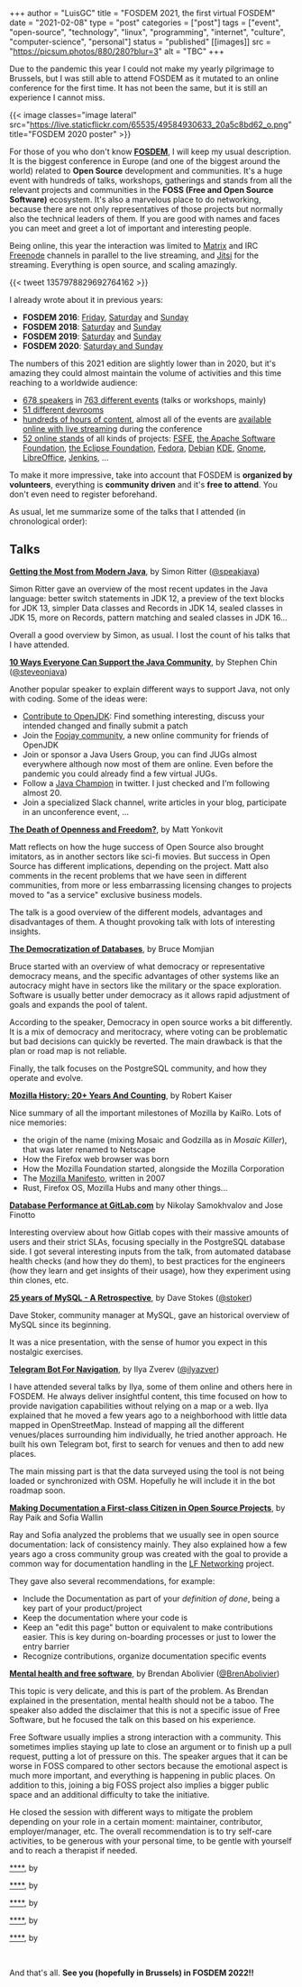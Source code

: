 +++
author = "LuisGC"
title = "FOSDEM 2021, the first virtual FOSDEM"
date = "2021-02-08"
type = "post"
categories = ["post"]
tags = ["event", "open-source", "technology", "linux", "programming", "internet", "culture", "computer-science", "personal"]
status = "published"
[[images]]
  src = "https://picsum.photos/880/280?blur=3"
  alt = "TBC"
+++

Due to the pandemic this year I could not make my yearly pilgrimage to Brussels, but I was still able to attend FOSDEM as it mutated to an online conference for the first time. It has not been the same, but it is still an experience I cannot miss.

{{< image classes="image lateral" src="https://live.staticflickr.com/65535/49584930633_20a5c8bd62_o.png" title="FOSDEM 2020 poster" >}}

For those of you who don't know [**FOSDEM**](https://fosdem.org/), I will keep my usual description. It is the biggest conference in Europe (and one of the biggest around the world) related to **Open Source** development and communities. It's a huge event with hundreds of talks, workshops, gatherings and stands from all the relevant projects and communities in the **FOSS (Free and Open Source Software)** ecosystem. It's also a marvelous place to do networking, because there are not only representatives of those projects but normally also the technical leaders of them. If you are good with names and faces you can meet and greet a lot of important and interesting people.

Being online, this year the interaction was limited to [Matrix](https://matrix.org/) and IRC [Freenode](https://freenode.net/) channels in parallel to the live streaming, and [Jitsi](https://meet.jit.si/) for the streaming. Everything is open source, and scaling amazingly.

{{< tweet 1357978829692764162 >}}

I already wrote about it in previous years:

* **FOSDEM 2016**: [Friday](/blog/2016/03/fosdem-2016-friday/), [Saturday](/blog/2016/03/fosdem-2016-saturday/) and [Sunday](/blog/2016/03/fosdem-2016-sunday/)
* **FOSDEM 2018**: [Saturday](/blog/2018/02/fosdem-2018-saturday/) and [Sunday](/blog/2018/02/fosdem-2018-sunday/)
* **FOSDEM 2019**: [Saturday](/blog/2019/02/fosdem-2019-saturday/) and [Sunday](/blog/2019/02/fosdem-2019-sunday/)
* **FOSDEM 2020**: [Saturday and Sunday](/blog/2020/02/fosdem-2020/)

The numbers of this 2021 edition are slightly lower than in 2020, but it's amazing they could almost maintain the volume of activities and this time reaching to a worldwide audience:

* [678 speakers](https://fosdem.org/2021/schedule/speakers/) in [763 different events](https://fosdem.org/2021/schedule/events/) (talks or workshops, mainly)
* [51 different devrooms](https://fosdem.org/2021/live/#devrooms)
* [hundreds of hours of content](https://video.fosdem.org/2021/), almost all of the events are [available online with live streaming](https://fosdem.org/2021/live/) during the conference
* [52 online stands](https://stands.fosdem.org/stands/) of all kinds of projects: [FSFE](https://fsfe.org/), [the Apache Software Foundation](http://www.apache.org/), [the Eclipse Foundation](https://eclipse.org/), [Fedora](http://getfedora.org/), [Debian](https://www.debian.org/) [KDE](http://www.kde.org/), [Gnome](http://gnome.org/), [LibreOffice](http://www.libreoffice.org/), [Jenkins](https://jenkins.io/), ...

To make it more impressive, take into account that FOSDEM is **organized by volunteers**, everything is **community driven** and it's **free to attend**. You don't even need to register beforehand.

As usual, let me summarize some of the talks that I attended (in chronological order):

## Talks

[**Getting the Most from Modern Java**](https://fosdem.org/2021/schedule/event/modernjava/), by Simon Ritter ([@speakjava](https://twitter.com/speakjava))

Simon Ritter gave an overview of the most recent updates in the Java language: better switch statements in JDK 12, a preview of the text blocks for JDK 13, simpler Data classes and Records in JDK 14, sealed classes in JDK 15, more on Records, pattern matching and sealed classes in JDK 16...

Overall a good overview by Simon, as usual. I lost the count of his talks that I have attended.

[**10 Ways Everyone Can Support the Java Community**](https://fosdem.org/2021/schedule/event/10ways/), by Stephen Chin ([@steveonjava](https://twitter.com/steveonjava))

Another popular speaker to explain different ways to support Java, not only with coding. Some of the ideas were:

* [Contribute to OpenJDK](https://openjdk.java.net/contribute/): Find something interesting, discuss your intended changed and finally submit a patch
* Join the [Foojay community](https://foojay.io), a new online community for friends of OpenJDK
* Join or sponsor a Java Users Group, you can find JUGs almost everywhere although now most of them are online. Even before the pandemic you could already find a few virtual JUGs.
* Follow a [Java Champion](https://twitter.com/Java_Champions/following) in twitter. I just checked and I'm following almost 20.
* Join a specialized Slack channel, write articles in your blog, participate in an unconference event, ...

[**The Death of Openness and Freedom?**](https://fosdem.org/2021/schedule/event/open_source_under_attack/), by Matt Yonkovit

Matt reflects on how the huge success of Open Source also brought imitators, as in another sectors like sci-fi movies. But success in Open Source has different implications, depending on the project. Matt also comments in the recent problems that we have seen in different communities, from more or less embarrassing licensing changes to projects moved to "as a service" exclusive business models.

The talk is a good overview of the different models, advantages and disadvantages of them. A thought provoking talk with lots of interesting insights.

[**The Democratization of Databases**](https://fosdem.org/2021/schedule/event/database_democratization/), by Bruce Momjian

Bruce started with an overview of what democracy or representative democracy means, and the specific advantages of other systems like an autocracy might have in sectors like the military or the space exploration. Software is usually better under democracy as it allows rapid adjustment of goals and expands the pool of talent.

According to the speaker, Democracy in open source works a bit differently. It is a mix of democracy and meritocracy, where voting can be problematic but bad decisions can quickly be reverted. The main drawback is that the plan or road map is not reliable.

Finally, the talk focuses on the PostgreSQL community, and how they operate and evolve.

[**Mozilla History: 20+ Years And Counting**](https://fosdem.org/2021/schedule/event/mozilla_history_20_years_and_counting/), by Robert Kaiser

Nice summary of all the important milestones of Mozilla by KaiRo. Lots of nice memories:
* the origin of the name (mixing Mosaic and Godzilla as in _Mosaic Killer_), that was later renamed to Netscape
* How the Firefox web browser was born
* How the Mozilla Foundation started, alongside the Mozilla Corporation
* The [Mozilla Manifesto](https://www.mozilla.org/en-US/about/manifesto/), written in 2007
* Rust, Firefox OS, Mozilla Hubs and many other things...

[**Database Performance at GitLab.com**](https://fosdem.org/2021/schedule/event/postgresql_database_performance_at_gitlab_com/) by Nikolay Samokhvalov and Jose Finotto

Interesting overview about how Gitlab copes with their massive amounts of users and their strict SLAs, focusing specially in the PostgreSQL database side. I got several interesting inputs from the talk, from automated database health checks (and how they do them), to best practices for the engineers (how they learn and get insights of their usage), how they experiment using thin clones, etc.

[**25 years of MySQL - A Retrospective**](https://fosdem.org/2021/schedule/event/mysql_retro/), by Dave Stokes ([@stoker](http://twitter.com/stoker))

Dave Stoker, community manager at MySQL, gave an historical overview of MySQL since its beginning.

It was a nice presentation, with the sense of humor you expect in this nostalgic exercises.

[**Telegram Bot For Navigation**](https://fosdem.org/2021/schedule/event/telebot/), by Ilya Zverev ([@ilyazver](https://twitter.com/ilyazver))

I have attended several talks by Ilya, some of them online and others here in FOSDEM. He always deliver insightful content, this time focused on how to provide navigation capabilities without relying on a map or a web. Ilya explained that he moved a few years ago to a neighborhood with little data mapped in OpenStreetMap. Instead of mapping all the different venues/places surrounding him individually, he tried another approach. He built his own Telegram bot, first to search for venues and then to add new places.

The main missing part is that the data surveyed using the tool is not being loaded or synchronized with OSM. Hopefully he will include it in the bot roadmap soon.

[**Making Documentation a First-class Citizen in Open Source Projects**](https://fosdem.org/2021/schedule/event/community_devroom_documentation_first_class_citizen/), by Ray Paik and Sofia Wallin

Ray and Sofia analyzed the problems that we usually see in open source documentation: lack of consistency mainly. They also explained how a few years ago a cross community group was created with the goal to provide a common way for documentation handling in the [LF Networking](https://www.lfnetworking.org/) project.

They gave also several recommendations, for example:
* Include the Documentation as part of your _definition of done_, being a key part of your product/project
* Keep the documentation where your code is
* Keep an "edit this page" button or equivalent to make contributions easier. This is key during on-boarding processes or just to lower the entry barrier
* Recognize contributions, organize documentation specific events

[**Mental health and free software**](https://fosdem.org/2021/schedule/event/community_devroom_mental_health_free_software/), by Brendan Abolivier ([@BrenAbolivier](https://twitter.com/BrenAbolivier))

This topic is very delicate, and this is part of the problem. As Brendan explained in the presentation, mental health should not be a taboo. The speaker also added the disclaimer that this is not a specific issue of Free Software, but he focused the talk on this based on his experience.

Free Software usually implies a strong interaction with a community. This sometimes implies staying up late to close an argument or to finish up a pull request, putting a lot of pressure on this. The speaker argues that it can be worse in FOSS compared to other sectors because the emotional aspect is much more important, and everything is happening in public places. On addition to this, joining a big FOSS project also implies a bigger public space and an additional difficulty to take the initiative.

He closed the session with different ways to mitigate the problem depending on your role in a certain moment: maintainer, contributor, employer/manager, etc. The overall recommendation is to try self-care activities, to be generous with your personal time, to be gentle with yourself and to reach a therapist if needed.



[****](), by

[****](), by

[****](), by

[****](), by

[****](), by


<br />

And that's all. **See you (hopefully in Brussels) in FOSDEM 2022!!**

